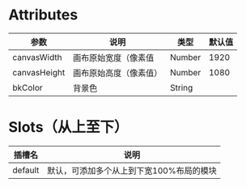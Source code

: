 # Attributes

|   参数   |   说明   |   类型   |   默认值   |
| ---- | ---- | ---- | ---- |
|   canvasWidth   |   画布原始宽度（像素值   | Number |   1920   |
| canvasHeight | 画布原始高度（像素值） |   Number   |   1080   |
|   bkColor   |   背景色   |   String   |      |



# Slots（从上至下）
|   插槽名   |   说明   |
| ---- | ---- |
|   default   |   默认，可添加多个从上到下宽100%布局的模块   |

